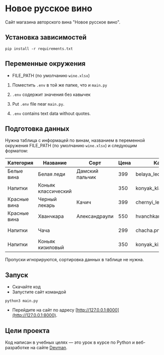 # Новое русское вино

Сайт магазина авторского вина "Новое русское вино".

## Установка зависимостей

```
pip install -r requirements.txt
```

## Переменные окружения
- FILE_PATH (по умолчанию `wine.xlsx`)

1. Поместить `.env` в той же папке, что и `main.py`
2. `.env` содержит значения без кавычек

1. Put `.env` file near `main.py`.
2. `.env` contains text data without quotes.

## Подготовка данных

Нужна таблица с информацей по винам, названием в переменной окружения FILE_PATH (по умолчанию
`wine.xlsx`) и следующим форматом:

| Категория    | Название            | Сорт            | Цена | Картинка                 | Акция                |
|--------------|---------------------|-----------------|------|--------------------------|----------------------|
| Белые вина   | Белая леди          | Дамский пальчик | 399  | belaya_ledi.png          | Выгодное предложение |
| Напитки      | Коньяк классический |                 | 350  | konyak_klassicheskyi.png |                      |
| Красные вина | Черный лекарь       | Качич           | 399  | chernyi_lekar.png        |                      |
| Красные вина | Хванчкара           | Александраули   | 550  | hvanchkara.png           |                      |
| Напитки      | Чача                |                 | 299  | chacha.png               | Выгодное предложение |
| Напитки      | Коньяк кизиловый    |                 | 350  | konyak_kizilovyi.png     |                      |

Пропуски игнорируются, сортировка данных в таблице не нужна.

## Запуск

- Скачайте код
- Запустите сайт командой 
```
python3 main.py
```
- Перейдите на сайт по адресу [http://127.0.0.1:8000](http://127.0.0.1:8000).

## Цели проекта

Код написан в учебных целях — это урок в курсе по Python и веб-разработке на сайте [Devman](https://dvmn.org).
